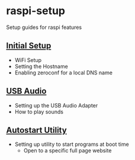 # raspi-setup
Setup guides for raspi features

## [Initial Setup](setup.md)

* WiFi Setup
* Setting the Hostname
* Enabling zeroconf for a local DNS name


## [USB Audio](usb-audio.md)

* Setting up the USB Audio Adapter
* How to play sounds


## [Autostart Utility](autostart.md)

* Setting up utility to start programs at boot time
  * Open to a specific full page website
